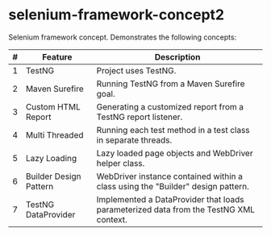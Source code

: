 selenium-framework-concept2
===========================

Selenium framework concept.  Demonstrates the following concepts:

| # | Feature | Description          |
| ------------- | ----------- | ---------- |
| 1 | TestNG | Project uses TestNG. |
| 2 | Maven Surefire | Running TestNG from a Maven Surefire goal. |
| 3 | Custom HTML Report | Generating a customized report from a TestNG report listener. |
| 4 | Multi Threaded | Running each test method in a test class in separate threads. |
| 5 |Lazy Loading | Lazy loaded page objects and WebDriver helper class. |
| 6 |Builder Design Pattern | WebDriver instance contained within a class using the "Builder" design pattern. |
| 7 | TestNG DataProvider | Implemented a DataProvider that loads parameterized data from the TestNG XML context. |
